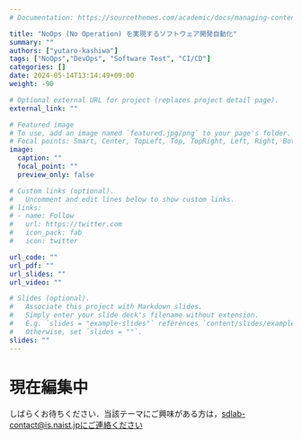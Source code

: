 ```yaml
---
# Documentation: https://sourcethemes.com/academic/docs/managing-content/

title: "NoOps (No Operation) を実現するソフトウェア開発自動化"
summary: ""
authors: ["yutaro-kashiwa"]
tags: ["NoOps","DevOps", "Software Test", "CI/CD"]
categories: []
date: 2024-05-14T13:14:49+09:00
weight: -90

# Optional external URL for project (replaces project detail page).
external_link: ""

# Featured image
# To use, add an image named `featured.jpg/png` to your page's folder.
# Focal points: Smart, Center, TopLeft, Top, TopRight, Left, Right, BottomLeft, Bottom, BottomRight.
image:
  caption: ""
  focal_point: ""
  preview_only: false

# Custom links (optional).
#   Uncomment and edit lines below to show custom links.
# links:
# - name: Follow
#   url: https://twitter.com
#   icon_pack: fab
#   icon: twitter

url_code: ""
url_pdf: ""
url_slides: ""
url_video: ""

# Slides (optional).
#   Associate this project with Markdown slides.
#   Simply enter your slide deck's filename without extension.
#   E.g. `slides = "example-slides"` references `content/slides/example-slides.md`.
#   Otherwise, set `slides = ""`.
slides: ""
---
```


# 現在編集中
しばらくお待ちください．当該テーマにご興味がある方は，sdlab-contact@is.naist.jpにご連絡ください

